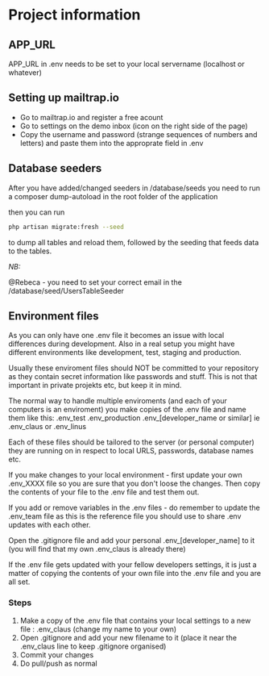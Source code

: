 # Project information

## APP_URL

APP_URL in .env needs to be set to your local servername (localhost or whatever)

## Setting up mailtrap.io

- Go to mailtrap.io and register a free acount
- Go to settings on the demo inbox (icon on the right side of the page)
- Copy the username and password (strange sequences of numbers and letters) and paste them into the approprate field in .env

## Database seeders

After you have added/changed seeders in /database/seeds you need to run a composer dump-autoload in the root folder of the application

then you can run

```bash
php artisan migrate:fresh --seed
```

to dump all tables and reload them, followed by the seeding that feeds data to the tables.

*NB:*

@Rebeca - you need to set your correct email in the /database/seed/UsersTableSeeder

## Environment files

As you can only have one .env file it becomes an issue with local differences during development. Also in a real setup you might have different environments like development, test, staging and production.

Usually these enviroment files should NOT be committed to your repository as they contain secret information like passwords and stuff. This is not that important in private projekts etc, but keep it in mind.

The normal way to handle multiple enviroments (and each of your computers is an enviroment) you make copies of the .env file and name them like this:
.env_test
.env_production
.env_[developer_name or similar] ie .env_claus or .env_linus

Each of these files should be tailored to the server (or personal computer) they are running on in respect to local URLS, passwords, database names etc.

If you make changes to your local environment - first update your own .env_XXXX file so you are sure that you don't loose the changes. Then copy the contents of your file to the .env file and test them out.

If you add or remove variables in the .env files - do remember to update the .env_team file as this is the reference file you should use to share .env updates with each other.

Open the .gitignore file and add your personal .env_[developer_name] to it (you will find that my own .env_claus is already there)

If the .env file gets updated with your fellow developers settings, it is just a matter of copying the contents of your own file into the .env file and you are all set.

### Steps

1. Make a copy of the .env file that contains your local settings to a new file : .env_claus (change my name to your own)
2. Open .gitignore and add your new filename to it (place it near the .env_claus line to keep .gitignore organised)
3. Commit your changes
4. Do pull/push as normal
